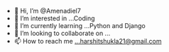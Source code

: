 - 👋 Hi, I’m @Amenadiel7
- 👀 I’m interested in ...Coding
- 🌱 I’m currently learning ...Python and Django
- 💞️ I’m looking to collaborate on ...
- 📫 How to reach me ...harshitshukla21@gmail.com

<!---
Amenadiel7/Amenadiel7 is a ✨ special ✨ repository because its `README.md` (this file) appears on your GitHub profile.
You can click the Preview link to take a look at your changes.
--->
